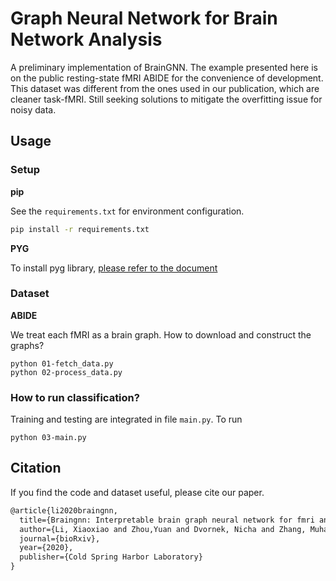 # Graph Neural Network for Brain Network Analysis
 A preliminary implementation of BrainGNN. The example presented here is on the public resting-state fMRI ABIDE for the convenience of development. This dataset was different from the ones used in our publication, which are cleaner task-fMRI. Still seeking solutions to mitigate the overfitting issue for noisy data.


## Usage
### Setup
**pip**

See the `requirements.txt` for environment configuration. 
```bash
pip install -r requirements.txt
```
**PYG**

To install pyg library, [please refer to the document](https://pytorch-geometric.readthedocs.io/en/latest/notes/installation.html)

### Dataset 
**ABIDE**

We treat each fMRI as a brain graph. How to download and construct the graphs?
```
python 01-fetch_data.py
python 02-process_data.py
```

### How to run classification?
Training and testing are integrated in file `main.py`. To run
```
python 03-main.py 
```


## Citation
If you find the code and dataset useful, please cite our paper.
```latex
@article{li2020braingnn,
  title={Braingnn: Interpretable brain graph neural network for fmri analysis},
  author={Li, Xiaoxiao and Zhou,Yuan and Dvornek, Nicha and Zhang, Muhan and Gao, Siyuan and Zhuang, Juntang and Scheinost, Dustin and Staib, Lawrence and Ventola, Pamela and Duncan, James},
  journal={bioRxiv},
  year={2020},
  publisher={Cold Spring Harbor Laboratory}
}
```
